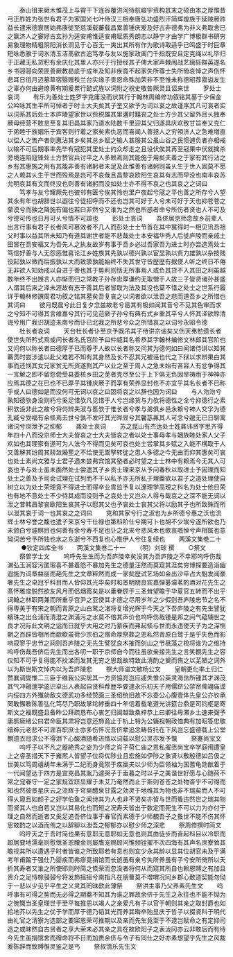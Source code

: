 <!-- { "loadSidebar": true } -->
　　泰山徂来厥木惟茂上与霄干下连谷覆洪河待航峻宇资构其末之硕由本之厚惟昔弓正胙姓为张世有君子为家国光七叶侍汉三相奉唐弘功盛烈汗简辉煌族于延陵厥祚益长逮宋德衰居始弗康徙至慈溪载蕃载昌累善锺庆爰及好古非德弗为非义弗取舍已之赢济人之窭好古玄孙为适安甫惟适安甫赋质秀朗志以静宁才由学广博极群书研穷易象理物精粗阴阳消长洞见于心百无一爽出其所有作为歌诗取适乎已鸣盛于时巨章短咏悉雅于词氷清玉洁髙欲古追笃孝与友以施家政阖门千指既安且定克绳以礼毕归于正藏无私货积有余庆化其里人亦兴于行授经其子俾大家声棘闱战艺躏轹群英遂名乡书骎骎向荣匪善厥教曷底于成年及知非疾竟不起家失所尊士失所倚哀悼之声伤怀悲耳日徂月迈墓草宿翳赠秩兰台实缘子贵恩命殊加荣非不至惟未称德昭荐嘉谥友生之辜亦何由避燎黄有期爰累行懿式旌以词附之祝史敬告厥灵且诏来世
　　罗处士哀词
　　有乐为善处士姓罗字克庸没而状其行于翰林周编修功叙铭其墓于少保金公吟咏其生平所可悼者于时士大夫矣其子奎又欲予为词以哀之故谨序其凡可哀者实以词系其后处士本庐陵望家世以赀税雄其里遘时囏丧之处士方少其父留外且乆独奉厥母经营不敢怠至复其旧昌其家乃道水陆数千里迎其父归遂具庆欢致甘旨奉又克仁于弟睦于族姻乐于宾客则行着之家矣素仇恶而喜闻人善拯人之穷顇济人之急难増直以偿人之售产者则惠沾其乡矣其总乡赋之输人甚服其公虽山谷之民惯逋负者亦相戒以输不可后期事率先毕有冦犯其里处士约众却走之且设伏俟其再至冦果中伏就擒杀旁境连陷冦锋处士方赞官兵讨平之人多赖焉则其能施于用矣夫着之于家有其行沾之乡有其惠施之用有其能非善有诸躬者未足及此惟善有诸躬则虽乆生于世人固莫不愿之人赖其乆生于世而殁焉是岂可不哀哉且昌黎哀欧阳生哀其有志而早没也南丰哀苏允明哀其有文而终没也则善有诸躬而没如处士亦不得不哀之也其哀之之词曰
　　笃孝与友兮耀厥先也彼邻有匮兮俟其怜也里户夜起兮冦之平也善之所存兮人望其永有年也胡辞世以遐往兮徒招呼而不还也岂其可好于人兮未可好于天也抑苍苍之蒙漠兮而殃之降施有偏也若曰非然兮又谁为之然也所惑者命兮所伤者贤也人不可及兮德可传也日月可乆兮情不可諠也
　　彭处士哀词
　　吾侪居京师念故乡前辈人出言行事有君子长者风可慕效者不几人而彭处士士节首在其中冀得时一相见讯吾祖父时事以益其所未知乃有道其谢世者能不悲哉处士本安福华秀人后徙庐陵而亲戚土田皆在吾安福又为吾先人之执友故岁有事于吾乡必过吾家吾为进士时亦尝造焉处士笃信好善与人无怨恶惟喜论江乡姓族其先孰以德兴孰以宦显孰以赀力雄孰以杂技贱役起孰以微而后振孰以大而致隳孰能始终不失其世守皆歴歴有据使人听之终日不倦无非欲人知劝戒以自进于善也其于势利则恬无所事焉人或负其贷不入其田之利虽越数年终不出憾言人亦惭而归之常教子孙存忠厚谦约无取憎于人故三子皆贤诸孙甚盛人谓其后来之泽未涯故有志于善其后者皆取为法及其没也莫不惜之处士之世系行履详于翰林修譔周君功叙之铭其墓矣吾复哀之以词者欲以泄吾之悲而道吾乡之所惜也其词曰
　　彼月既晨兮此日复夕念兹故老兮曷其有极如闻其音兮不见其色审而求之兮知不可得其言维嘉兮其行可见范厥子孙兮有典有式乡重其平兮人怀其泽欲聆清诲兮用广我识胡迹未南兮而讣已北我之所悲兮众之所惜哀之以词兮永昭令德
　　杜长者哀词
　　天台杜长者讣至京予既吊其子侍讲宗谧矣又伤天弗愸遗长者使世失所矜式焉或问长者名氏官阶予曰仲威其名希恭其字翰林编修文林郎其官阶也又问何以称长者曰德厚于已而尊于人故以长者称又问其为德何如曰闻诸侍讲以知其覉贯时尝涉逺以赴父难若不知有其身然及长不忍其兄被诬也代之下狱以求辨果白其事而还悯其女兄家贫无所资遂割其产以业之至于周人之急未始有吝容人有忿争得其一言解之即不留怨尝受县委核乡田之芜者克尽至公于上下俱无负因旱祷雨于神神亦应焉其德之在已也不已厚乎其锺庆厥子而享有荣养显封也不亦宜乎其名长者不已称乎或人曰德如是而没何可无词以哀之曰固将哀之以辞也因为词曰
　　与人沕沕兮孰知德欤身没则朽兮奚足惜欤凡见惜于人兮岂缘货与力欤将德性之全兮抑德行之素积欤设非此之故兮将何辨夫淑与慝欤于惟长者兮孝与弟俱乡邑永赖兮神人交孚为德孔臧兮受福有余倐焉去世兮孰不发吁其光晔昱兮其馨苾茀其人可念兮邈无已日聊寓诸词兮庶泄予之抑郁
　　龚处士哀词
　　苏之昆山有杰达处士姓龚讳贤字思齐得年四十八而没京师士大夫皆哀之士大夫皆哀之者以处士事母孝与姻族睦处家人父子欢如也其理家有道可为人法今不得而见矣可哀也处士尝掌其乡赋之入能不横取于人又善解其纷周其耕敛婚塟之不给使无鬻孥转徙之患人多德之今无由而仰其惠矣可哀也处士素尚文雅与士君子遇未尝弗宾馆其塾者必时望之士士林中有赖焉今无其人可哀也予与处士虽未面然处士尝遣其子乡贡士理来京从予问春秋以取进士予因理而知处士之善及予司会试理在试列而不干以私予亦无所私于理葢欲以君子之道处理使自树立以为处士荣理竟不得进士而得卒业胄监予复以邃理学高理之科名为处士他日荣也有地不意处士不少待其成而没则予之哀处士又岂众人得与哉哀之之深不能无词以泄之昔韩昌黎哀欧阳生哀其子以慰其父也予哀处士哀其父将以励其子也所致殊而所以泄其哀于词一也其哀之之词曰
　　克和其家兮行之淑也为乡所德兮惠之沃也流辉士林兮誉之馥也遣子来京兮干仕禄也第科阶仕兮期可卜也胡不少竢兮遂所欲也乃未颁白兮遽瞑目也何善有余兮寿不足也讣之北来兮悲风木也歌哀嘅悼兮声相属也意恸词苦兮予所独也水之东逝兮不西复也心惟伊人兮往复续也
　　两溪文集巻二十
　　
●钦定四库全书
　　两溪文集巻二十一
　　（明）刘球 撰
　　○祭文
　　祭曽学士文
　　呜呼先生生而为吾庐陵幸矣没其为吾庐陵之不幸耶呜呼伤哉渊弘玉润容污匿瑕喜不甚着怒不暴加先生之德量汪然而莫窥其涯矣穷博探要造诣幽遐施为词章益丽而葩先生之文章粹然而成一家矣歴试艺场如金出沙卒占大魁发闻豪奢先生之卓冠乎科目而人皆仰其光华矣时和景明朋良宾嘉弹碁瀹茗酌酒对花先生之髙怀雅度脱然欲友风月而侣烟霞矣是以垂眷顾于三圣耸望瞻于华夏官五转而不出乎词翰之林职两兼而所重乎宫尹之亚使其才德之尽用岁年之少假则吾庐陵忠节之名不得専美于有宋之朝而青原之山白鹭之渚将复增光辉于今天之下吾庐陵之有先生譬犹蠙珠之出合浦而清澄之渊潢污之水莫不倍其声价也呜呼伤哉锺是邦之间气藴辅世之良才况际此文明之运而日就乎大用之时乃萦疾而弗起倐与世而永违使天子为之深恻朝之百辟皆相吊而歔欷虽荷少宗伯之赠命厚祭葬之恩私然青原白鹭于是乎失色而影响寂寥乎忠节之祠则吾庐陵之无先生譬犹良木摧而刻山之节昼藻之梲将谁为之维持呜呼伤哉吾侪后先生而出各叨一职于京师自今而往虽欲亲接先生之言笑覩先生之容仪知不可乎复得能不抆涕而发其无穷之思哉故特致此清酌之奠而侑之以芜陋之词外以为斯世斯文悼内以为吾庐陵悲
　　祭大师谥文敏杨公文
　　皇朝更化率土归仁赞襄调燮惟二三臣于维我公实居其一方资恊亮岂应遽失惟公英灵海岳所锺其才渊茂其气冲融邃学逺识卓出人表起自贤科荐歴华要逮永乐初天子用儒跻公禁宻俾翊庙谟内绥四方外殱勍敌文德武功多经赞画三圣绍统旧故不忘委公心腹壹体先皇公亦钦承罔敢懈斁陈善弘化笃尽乃职故掌纶綍垂四十年信着载笔道光讲筵台鼎是司钧枢是寄斯文之福既盛且备昨公拜疏恳布心衷乞归闽越致桑梓恭上曰卿往毋滞乡土速来弼予庸熈厥绪公曰君命臣其肃将岂意还斾竟止于杭上特为公辍视朝政恤典有加昭答忠敬缙绅元老悲不可涯百职庶士亦多伤怀况吾侪辈追念畴昔托在下风岂忘盛德载上公堂覩遗衣冠求公不得泪下心酸酒随肴进情以词载以慰公灵亦发予慨
　　祭蹇尚宝文
　　呜呼子以不凡之器絶秀之姿为少师之肖子荷仁庙之恩私擢丞尚宝卒学庭闱遭皇上之睿圣措天下于雍熈人皆望子位将优陟业且宏施如伊陟之象贤以敷殷德如吕伋之世美以笃周禧胡年未满于二纪而身竟陨于疾羸夫以少师为臣领袖为国蓍龟勋猷着于一代闻望达于四方是宜克昌其胤乃遽哭子于垂暮之时以子之美谐世好愿与心随荷不常之宠眷守一定之家规宜跻显耀于未艾乃奄然而止于斯则苍苍之处物杳乎不可得而知也然彼景星庆云之流辉于穹昊醴泉甘露之効灵于地维其为物也非不瑞矣而人不可得乆窥且如颜子之好学伯鱼之闻诗其为人也非不贤矣亦皆与世而蚤违然世之瑞其物而贤其人也自若又岂以其易化也而短之况寿夭皆出于数定而死生不可以力为亦付于理之自然而逝者又奚足追吾侪位事于春官而素德于少师覩吾子之蚤世不能不伤其怀思故酌之以酒而侑之以辞聊以泄吾之郁郁亦以慰少师之深悲
　　祭周修撰时简文
　　呜呼天之于吾时简也果有意耶无意耶如无意也则其由徒步而奋起科目以冷职而超居要地濡毫则慰惬圣恩腰金则屡膺宠赐顾问惟频铨擢不次四海有其声名庶寮耸其瞻视其所以遭遇乎时者皆谁之所致耶若有意也则宜少永其龄以显其位胡官未及于满考年甫踰于强仕乃婴疾而弗瘳竟捐馆而长逝虽有亲兮失所养虽有子兮安所倚所以夭折其寿者又谁之所使耶则时简之倐荣而忽没者将何从而窥其所自也赖恩赙之有加且贵介之足恃榇骎骎兮将发斾摇摇兮南指凡在朋曹莫不增喟况同乡郡心敷道契能勿恸于一悲以少见乎平生之义灵其罔昧歆此薄祭
　　祭洪主事乃父养素先生文
　　呜呼事有可得之势而无必得之期葢不知其为谁之罪故余侪于先生之永往也不能不恸为之惋慨当圣皇理世于至平每推恩以竭人之亲爱凡有子以官于朝则其亲之取封爵也如拾地芥以先生之优于学而厚于德乃韬其光而养其晦卒贻显庆于哲子以掇贤科于明代由礼官之清寮为选部之要寀恩荣可推期以及亲而先生竟至于不逮岂赋命之有定抑司造之或昧然自古贤者之享大荣未必其亲之具在故欧阳子之表泷冈亦云非敢后而有待今先生虽捐馆舍而赠命将不日而加赉余侪与令子有同仕之好亦素想望乎先生之风裁爰陈辞而致赙惟灵鉴之是丐
　　祭叔清乐先生文

